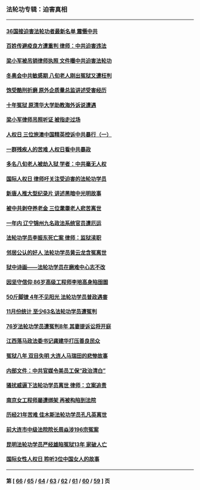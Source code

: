 ### 法轮功专辑：迫害真相
---
#### [36国接迫害法轮功者最新名单 震慑中共](../../pages/nf4379/n13445909.md) 
#### [百姓传避疫良方遭重判 律师：中共迫害违法](../../pages/nf4379/n13443532.md) 
#### [梁小军被吊销律师执照 文件曝中共迫害法轮功](../../pages/nf4379/n13442432.md) 
#### [冬奥会中共敏感期 八旬老人刚出冤狱又遭枉判](../../pages/nf4379/n13441478.md) 
#### [饱受酷刑折磨 原外企质量总监讲述受害经历](../../pages/nf4379/n13438937.md) 
#### [十年冤狱 原清华大学助教海外诉说遭遇](../../pages/nf4379/n13436648.md) 
#### [梁小军律师吊照听证 被指走过场](../../pages/nf4379/n13437662.md) 
#### [人权日 三位旅澳中国精英控诉中共暴行（一）](../../pages/nf4379/n13434903.md) 
#### [一群残疾人的苦难 人权日看中共暴政](../../pages/nf4379/n13431199.md) 
#### [多名八旬老人被劫入狱 学者：中共毫无人权](../../pages/nf4379/n13429561.md) 
#### [国际人权日 律师吁关注受迫害的法轮功学员](../../pages/nf4379/n13427032.md) 
#### [新唐人推大型纪录片 讲述黑暗中光明故事](../../pages/nf4379/n13427790.md) 
#### [被中共剥夺养老金 三位耄耋老人悲苦离世](../../pages/nf4379/n13424317.md) 
#### [一年内 辽宁锦州九名政法系统官员遭厄运](../../pages/nf4379/n13422434.md) 
#### [法轮功学员李振东死亡案 律师：监狱渎职](../../pages/nf4379/n13422564.md) 
#### [邻居公认的好人 法轮功学员黄云龙含冤离世](../../pages/nf4379/n13421952.md) 
#### [狱中诗画——法轮功学员在磨难中心志不改](../../pages/nf4379/n13411319.md) 
#### [因坚守信仰 86岁高级工程师李培高身陷囹圄](../../pages/nf4379/n13419794.md) 
#### [50斤脚镣 4年不见阳光 法轮功学员普政遇害](../../pages/nf4379/n13417359.md) 
#### [11月份统计 至少63名法轮功学员遭冤判](../../pages/nf4379/n13416813.md) 
#### [76岁法轮功学员遭冤判8年 其妻提诉讼将开庭](../../pages/nf4379/n13415071.md) 
#### [江西落马政法委书记龚建华打压善良民众](../../pages/nf4379/n13412606.md) 
#### [冤狱八年 双目失明 大连人马瑞田的悲惨故事](../../pages/nf4379/n13413203.md) 
#### [内部文件：中共官媒令美员工保“政治清白”](../../pages/nf4379/n13413559.md) 
#### [骚扰威逼下法轮功学员离世 律师：立案追责](../../pages/nf4379/n13411227.md) 
#### [南京女工程师屡遭绑架 再被构陷到法院](../../pages/nf4379/n13410744.md) 
#### [历经21年苦难 佳木斯法轮功学员孔凡英离世](../../pages/nf4379/n13410256.md) 
#### [前大连市中级法院院长周焱涉196宗冤案](../../pages/nf4379/n13408040.md) 
#### [昆明法轮功学员严经雄陷冤狱13年 家破人亡](../../pages/nf4379/n13408438.md) 
#### [国际女性人权日 聆听3位中国女人的故事](../../pages/nf4379/n13406864.md) 

---
#### 第 [ [66](./66.md) / [65](./65.md) / [64](./64.md) / [63](./63.md) / [62](./62.md) / [61](./61.md) / [60](./60.md) / [59](./59.md) ] 页
